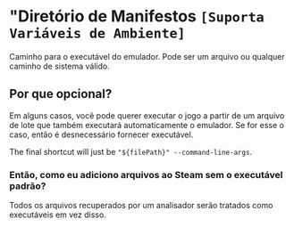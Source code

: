 # "Diretório de Manifestos `[Suporta Variáveis de Ambiente]`

Caminho para o executável do emulador. Pode ser um arquivo ou qualquer caminho de sistema válido.

## Por que opcional?

Em alguns casos, você pode querer executar o jogo a partir de um arquivo de lote que também executará automaticamente o emulador. Se for esse o caso, então é desnecessário fornecer executável.

The final shortcut will just be `"${filePath}" --command-line-args`.

### Então, como eu adiciono arquivos ao Steam sem o executável padrão?

Todos os arquivos recuperados por um analisador serão tratados como executáveis em vez disso.
